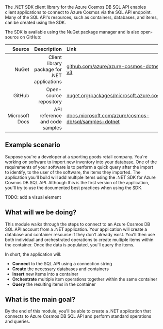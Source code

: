 The .NET SDK client library for the Azure Cosmos DB SQL API enables client applications to connect to Azure Cosmos via the SQL API endpoint. Many of the SQL API's resources, such as containers, databases, and items, can be created using the SDK.

The SDK is available using the NuGet package manager and is also open-source on GitHub:

| Source | Description | Link |
| ---: | ---: | :--- |
| NuGet | Client library package for .NET applications | [github.com/azure/azure-cosmos-dotnet-v3](https://github.com/azure/azure-cosmos-dotnet-v3) |
| GitHub | Open-source repository | [nuget.org/packages/microsoft.azure.cosmos](https://www.nuget.org/packages/microsoft.azure.cosmos) |
| Microsoft Docs | API reference and code samples | [docs.microsoft.com/azure/cosmos-db/sql/samples-dotnet](/azure/cosmos-db/sql/samples-dotnet) |

## Example scenario

Suppose you're a developer at a sporting goods retail company. You're working on software to import new inventory into your database. One of the requirements of your software is to perform a quick query after the import to identify, to the user of the software, the items they imported. The application you'll build will add multiple items using the .NET SDK for Azure Cosmos DB SQL API. Although this is the first version of the application, you'll try to use the documented best practices when using the SDK.

TODO: add a visual element

## What will we be doing?

This module walks through the steps to connect to an Azure Cosmos DB SQL API account from a .NET application. Your application will create a database and container resource if they don't already exist. You'll then use both individual and orchestrated operations to create multiple items within the container. Once the data is populated, you'll query the items.

In short, the application will:

- **Connect** to the SQL API using a connection string
- **Create** the necessary databases and containers
- **Insert** new items into a container
- **Orchestrate** multiple item operations together within the same container
- **Query** the resulting items in the container

## What is the main goal?

By the end of this module, you'll be able to create a .NET application that connects to Azure Cosmos DB SQL API and perform standard operations and queries.
